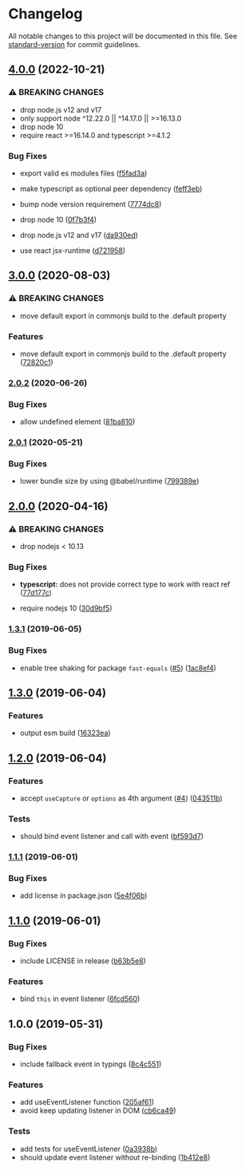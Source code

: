 # Changelog

All notable changes to this project will be documented in this file. See [standard-version](https://github.com/conventional-changelog/standard-version) for commit guidelines.

## [4.0.0](https://github.com/foray1010/use-typed-event-listener/compare/v3.0.0...v4.0.0) (2022-10-21)

### ⚠ BREAKING CHANGES

- drop node.js v12 and v17
- only support node ^12.22.0 || ^14.17.0 || >=16.13.0
- drop node 10
- require react >=16.14.0 and typescript >=4.1.2

### Bug Fixes

- export valid es modules files ([f5fad3a](https://github.com/foray1010/use-typed-event-listener/commit/f5fad3a27b70107e08b7f03cc60df3ac1eee0cd9))
- make typescript as optional peer dependency ([feff3eb](https://github.com/foray1010/use-typed-event-listener/commit/feff3eb62bc82689932bb082256bd42bc17a7915))

- bump node version requirement ([7774dc8](https://github.com/foray1010/use-typed-event-listener/commit/7774dc883eb61fb58341f0fe2b38553c98b3e8bd))
- drop node 10 ([0f7b3f4](https://github.com/foray1010/use-typed-event-listener/commit/0f7b3f45661c2c57dfefe885ad703a0c74339513))
- drop node.js v12 and v17 ([da930ed](https://github.com/foray1010/use-typed-event-listener/commit/da930ed4ba8a69787d8cf9fc519657f2a8fc58de))
- use react jsx-runtime ([d721958](https://github.com/foray1010/use-typed-event-listener/commit/d7219586415bded931fdb5d0d845106d4e8d87c0))

## [3.0.0](https://github.com/foray1010/use-typed-event-listener/compare/v2.0.2...v3.0.0) (2020-08-03)

### ⚠ BREAKING CHANGES

- move default export in commonjs build to the .default property

### Features

- move default export in commonjs build to the .default property ([72820c1](https://github.com/foray1010/use-typed-event-listener/commit/72820c11ac251f5dad4cacafb8a0b12df4f55d92))

### [2.0.2](https://github.com/foray1010/use-typed-event-listener/compare/v2.0.1...v2.0.2) (2020-06-26)

### Bug Fixes

- allow undefined element ([81ba810](https://github.com/foray1010/use-typed-event-listener/commit/81ba810da7d2020d58a180cd0ef77b84ee4fb9e7))

### [2.0.1](https://github.com/foray1010/use-typed-event-listener/compare/v2.0.0...v2.0.1) (2020-05-21)

### Bug Fixes

- lower bundle size by using @babel/runtime ([799389e](https://github.com/foray1010/use-typed-event-listener/commit/799389ee6cac419a206c2d7cf6b0e6aac08bc084))

## [2.0.0](https://github.com/foray1010/use-typed-event-listener/compare/v1.3.1...v2.0.0) (2020-04-16)

### ⚠ BREAKING CHANGES

- drop nodejs < 10.13

### Bug Fixes

- **typescript:** does not provide correct type to work with react ref ([77d177c](https://github.com/foray1010/use-typed-event-listener/commit/77d177c21057d763514680a00f1f7e3a66aa6728))

* require nodejs 10 ([30d9bf5](https://github.com/foray1010/use-typed-event-listener/commit/30d9bf5c99057a795885179cff4df14632016617))

### [1.3.1](https://github.com/foray1010/use-typed-event-listener/compare/v1.3.0...v1.3.1) (2019-06-05)

### Bug Fixes

- enable tree shaking for package `fast-equals` ([#5](https://github.com/foray1010/use-typed-event-listener/issues/5)) ([1ac8ef4](https://github.com/foray1010/use-typed-event-listener/commit/1ac8ef4))

## [1.3.0](https://github.com/foray1010/use-typed-event-listener/compare/v1.2.0...v1.3.0) (2019-06-04)

### Features

- output esm build ([16323ea](https://github.com/foray1010/use-typed-event-listener/commit/16323ea))

## [1.2.0](https://github.com/foray1010/use-typed-event-listener/compare/v1.1.1...v1.2.0) (2019-06-04)

### Features

- accept `useCapture` or `options` as 4th argument ([#4](https://github.com/foray1010/use-typed-event-listener/issues/4)) ([043511b](https://github.com/foray1010/use-typed-event-listener/commit/043511b))

### Tests

- should bind event listener and call with event ([bf593d7](https://github.com/foray1010/use-typed-event-listener/commit/bf593d7))

### [1.1.1](https://github.com/foray1010/use-typed-event-listener/compare/v1.1.0...v1.1.1) (2019-06-01)

### Bug Fixes

- add license in package.json ([5e4f06b](https://github.com/foray1010/use-typed-event-listener/commit/5e4f06b))

## [1.1.0](https://github.com/foray1010/use-typed-event-listener/compare/v1.0.0...v1.1.0) (2019-06-01)

### Bug Fixes

- include LICENSE in release ([b63b5e8](https://github.com/foray1010/use-typed-event-listener/commit/b63b5e8))

### Features

- bind `this` in event listener ([6fcd560](https://github.com/foray1010/use-typed-event-listener/commit/6fcd560))

## 1.0.0 (2019-05-31)

### Bug Fixes

- include fallback event in typings ([8c4c551](https://github.com/foray1010/use-typed-event-listener/commit/8c4c551))

### Features

- add useEventListener function ([205af61](https://github.com/foray1010/use-typed-event-listener/commit/205af61))
- avoid keep updating listener in DOM ([cb6ca49](https://github.com/foray1010/use-typed-event-listener/commit/cb6ca49))

### Tests

- add tests for useEventListener ([0a3938b](https://github.com/foray1010/use-typed-event-listener/commit/0a3938b))
- should update event listener without re-binding ([1b412e8](https://github.com/foray1010/use-typed-event-listener/commit/1b412e8))
